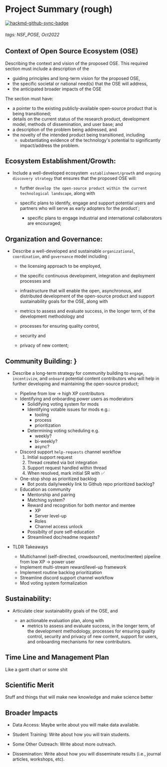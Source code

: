 # Project Summary (rough)

[![hackmd-github-sync-badge](https://hackmd.io/sXkHmMK6TfyiYrYnIwPycg/badge)](https://hackmd.io/sXkHmMK6TfyiYrYnIwPycg)


###### tags: NSF_POSE, Oct2022



## Context of Open Source Ecosystem (OSE)

Describing the context and vision of the proposed OSE. This required section must include a description of the 

- guiding principles and long-term vision for the proposed OSE,
- the specific societal or national need(s) that the OSE will address,
- the anticipated broader impacts of the OSE 



The section must have:

- a pointer to the existing publicly-available open-source product that is being transitioned;
- details on the current status of the research product, development model, methods of dissemination, and user base; and
- a description of the problem being addressed, and
- the novelty of the intended product being transitioned, including 
    -  substantiating evidence of the technology's potential to significantly impact/address the problem.


## Ecosystem Establishment/Growth:
- Include a well-developed ecosystem` establishment/growth` and `ongoing discovery strategy` that ensures that the proposed OSE will:
  
    - further `develop the open-source product within the current technological landscape`, along with
  
    - specific plans to identify, engage and support potential users and partners who will serve as early adopters for the product`; 
  
        - specific plans to engage industrial and international collaborators are encouraged; 

## Organization and Governance: 
- Describe a well-developed and sustainable `organizational`, `coordination`, and `governance` model including :
  
    - the licensing approach to be employed, 
    
    - the specific continuous development, integration and deployment processes and 
    
    - infrastructure that will enable the open, asynchronous, and distributed development of the open-source product and support sustainability goals for the OSE, along with 
    
    - metrics to assess and evaluate success, in the longer term, of the development methodology and 
    
    - processes for ensuring quality control, 
    
    - security and
    
    - privacy of new content;
    
## Community Building: }
- Describe a long-term strategy for community building to `engage`, `incentivize`, and `onboard` potential content contributors who will help in further developing and maintaining the open-source product;
  - Pipeline from low -> high XP contributors
  - Identifying and onboarding power users as moderators
    - Solidifying voting system for mods
    - Identifying votable issues for mods e.g.:
      - tooling
      - process
      - prioritization
    - Determining voting scheduling e.g.
      - weekly?
      - bi-weekly?
      - async?
  - Discord support `help-requests` channel workflow
    1. Initial support request
    2. Thread created via bot integration
    3. Support request handled within thread
    4. When resolved, mark initial SR with ✅
  - One-stop shop as prioritized backlog
    - Bot posts daily/weekly link to Github repo prioritized backlog?
  - Education as community
    - Mentorship and pairing
    - Matching system?
    - Reward and recognition for both mentor and mentee
      - XP
      - Server level-up
      - Roles
      - Channel access unlock
    - Possibilty of pure self-education
    - Streamlined doc/readme requests?

- TLDR Takeaways
  - Multichannel (self-directed, crowdsourced, mentor/mentee) pipeline from low XP -> power user
  - Implement multi-stream reward/level-up framework
  - Implement routine backlog prioritization 
  - Streamline discord support channel workflow
  - Mod voting system formalization

## Sustainability: 
- Articulate clear sustainability goals of the OSE, and 

  - an actionable evaluation plan, along with 
    - metrics to assess and evaluate success, in the longer term, of the development methodology, processes for ensuring quality control, security and privacy of new content, support for users, and onboarding mechanisms for new contributors.



## Time Line and Management Plan

Like a gantt chart or some shit

## Scientific Merit

Stuff and things that will make new knowledge and make science better


## Broader Impacts
- Data Access: Maybe write about you will make data available.

- Student Training: Write about how you will train students.

- Some Other Outreach: Write about more outreach.

- Dissemination: Write about how you will disseminate results (i.e., journal articles, workshops, etc).


